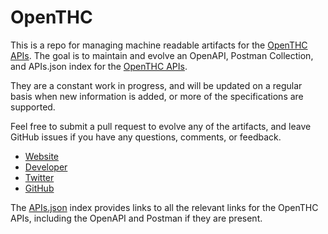 # OpenTHCThis is a repo for managing machine readable artifacts for the [OpenTHC APIs](http://openthc.com). The goal is to maintain and evolve an OpenAPI, Postman Collection, and APIs.json index for the [OpenTHC APIs](http://openthc.com).They are a constant work in progress, and will be updated on a regular basis when new information is added, or more of the specifications are supported.Feel free to submit a pull request to evolve any of the artifacts, and leave GitHub issues if you have any questions, comments, or feedback.- [Website](http://openthc.com)- [Developer](http://openthc.com)- [Twitter](https://twitter.com/openthc)- [GitHub](https://github.com/openthc)The [APIs.json](https://github.com/api-evangelist/openthc/blob/master/apis.json) index provides links to all the relevant links for the OpenTHC APIs, including the OpenAPI and Postman if they are present.